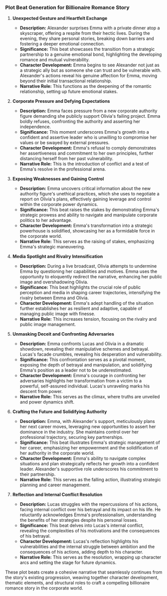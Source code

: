 ### Plot Beat Generation for Billionaire Romance Story

1. **Unexpected Gesture and Heartfelt Exchange**
   - **Description:** Alexander surprises Emma with a private dinner atop a skyscraper, offering a respite from their hectic lives. During the evening, they share personal stories, breaking down barriers and fostering a deeper emotional connection.
   - **Significance:** This beat showcases the transition from a strategic partnership to a genuine emotional bond, highlighting the developing romance and mutual vulnerability.
   - **Character Development:** Emma begins to see Alexander not just as a strategic ally but as someone she can trust and be vulnerable with. Alexander's actions reveal his genuine affection for Emma, moving beyond their initial transactional relationship.
   - **Narrative Role:** This functions as the deepening of the romantic relationship, setting up future emotional stakes.

2. **Corporate Pressure and Defying Expectations**
   - **Description:** Emma faces pressure from a new corporate authority figure demanding she publicly support Olivia's failing project. Emma boldly refuses, confronting the authority and asserting her independence.
   - **Significance:** This moment underscores Emma's growth into a confident and assertive leader who is unwilling to compromise her values or be swayed by external pressures.
   - **Character Development:** Emma's refusal to comply demonstrates her assertiveness and commitment to her own principles, further distancing herself from her past vulnerability.
   - **Narrative Role:** This is the introduction of conflict and a test of Emma's resolve in the professional arena.

3. **Exposing Weaknesses and Gaining Control**
   - **Description:** Emma uncovers critical information about the new authority figure's unethical practices, which she uses to negotiate a report on Olivia's plans, effectively gaining leverage and control within the corporate power dynamics.
   - **Significance:** This beat raises the stakes by demonstrating Emma's strategic prowess and ability to navigate and manipulate corporate politics to her advantage.
   - **Character Development:** Emma's transformation into a strategic powerhouse is solidified, showcasing her as a formidable force in the corporate world.
   - **Narrative Role:** This serves as the raising of stakes, emphasizing Emma's strategic maneuvering.

4. **Media Spotlight and Rivalry Intensification**
   - **Description:** During a live broadcast, Olivia attempts to undermine Emma by questioning her capabilities and motives. Emma uses the opportunity to eloquently redirect the narrative, enhancing her public image and overshadowing Olivia.
   - **Significance:** This beat highlights the crucial role of public perception and media in shaping career trajectories, intensifying the rivalry between Emma and Olivia.
   - **Character Development:** Emma's adept handling of the situation further establishes her as resilient and adaptive, capable of managing public image with finesse.
   - **Narrative Role:** This increases tension, focusing on the rivalry and public image management.

5. **Unmasking Deceit and Confronting Adversaries**
   - **Description:** Emma confronts Lucas and Olivia in a dramatic showdown, revealing their manipulative schemes and betrayal. Lucas's facade crumbles, revealing his desperation and vulnerability.
   - **Significance:** This confrontation serves as a pivotal moment, exposing the depth of betrayal and manipulation, and solidifying Emma's position as a leader not to be underestimated.
   - **Character Development:** Emma's courage in confronting her adversaries highlights her transformation from a victim to a powerful, self-assured individual. Lucas's unraveling marks his descent from power.
   - **Narrative Role:** This serves as the climax, where truths are unveiled and power dynamics shift.

6. **Crafting the Future and Solidifying Authority**
   - **Description:** Emma, with Alexander's support, meticulously plans her next career moves, leveraging new opportunities to assert her dominance in the industry. She maintains control over her professional trajectory, securing key partnerships.
   - **Significance:** This beat illustrates Emma's strategic management of her career, emphasizing her empowerment and the solidification of her authority in the corporate world.
   - **Character Development:** Emma's ability to navigate complex situations and plan strategically reflects her growth into a confident leader. Alexander's supportive role underscores his commitment to their partnership.
   - **Narrative Role:** This serves as the falling action, illustrating strategic planning and career management.

7. **Reflection and Internal Conflict Resolution**
   - **Description:** Lucas struggles with the repercussions of his actions, facing internal conflict over his betrayal and its impact on his life. He reluctantly acknowledges Emma's professionalism, understanding the benefits of her strategies despite his personal losses.
   - **Significance:** This beat delves into Lucas's internal conflict, revealing the complexities of his motivations and the consequences of his betrayal.
   - **Character Development:** Lucas's reflection highlights his vulnerabilities and the internal struggle between ambition and the consequences of his actions, adding depth to his character.
   - **Narrative Role:** This serves as the resolution, wrapping up character arcs and setting the stage for future dynamics.

These plot beats create a cohesive narrative that seamlessly continues from the story's existing progression, weaving together character development, thematic elements, and structural roles to craft a compelling billionaire romance story in the corporate world.